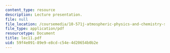```yaml
---
content_type: resource
description: Lecture presentation.
file: null
file_location: /coursemedia/10-571j-atmospheric-physics-and-chemistry-spring-2006/59f4e09189e9e8cdc54e4d20654b0b2e_lec11.pdf
file_type: application/pdf
resourcetype: Document
title: lec11.pdf
uid: 59f4e091-89e9-e8cd-c54e-4d20654b0b2e
---
```

